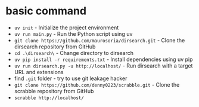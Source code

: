 # basic command

- `uv init` - Initialize the project environment
- `uv run main.py` - Run the Python script using uv
- `git clone https://github.com/maurosoria/dirsearch.git` - Clone the dirsearch repository from GitHub
- `cd .\dirsearch\` - Change directory to dirsearch
- `uv pip install -r requirements.txt` - Install dependencies using uv pip
- `uv run dirsearch.py -u http://localhost/` - Run dirsearch with a target URL and extensions
- find `.git` folder - try to use git leakage hacker
- `git clone https://github.com/denny0223/scrabble.git` - Clone the scrabble repository from GitHub
- `scrabble http://localhost/`
